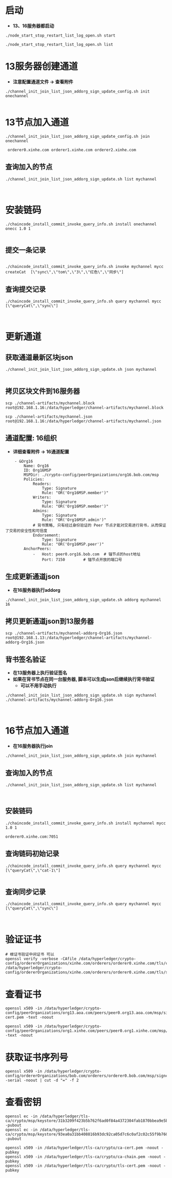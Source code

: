 # 启动

* **13、16服务器都启动**

```
./node_start_stop_restart_list_log_open.sh start

./node_start_stop_restart_list_log_open.sh list
```

# 13服务器创建通道

* **注意配置通道文件 -> 查看附件**

```
./channel_init_join_list_json_addorg_sign_update_config.sh init onechannel


```

# 13节点加入通道

```
./channel_init_join_list_json_addorg_sign_update_config.sh join onechannel

 orderer0.xinhe.com orderer1.xinhe.com orderer2.xinhe.com

```

## 查询加入的节点

```
./channel_init_join_list_json_addorg_sign_update.sh list mychannel



```

# 安装链码

```
./chaincode_install_commit_invoke_query_info.sh install onechannel onecc 1.0 1


```

## 提交一条记录

```

./chaincode_install_commit_invoke_query_info.sh invoke mychannel mycc createCat  [\"sync\",\"tom\",\"3\",\"红色\",\"同步\"]
```

## 查询提交记录

```
./chaincode_install_commit_invoke_query_info.sh query mychannel mycc [\"queryCat\",\"sync\"]



```

# 更新通道

## 获取通道最新区块json

```
./channel_init_join_list_json_addorg_sign_update.sh json mychannel


```

## 拷贝区块文件到16服务器

```
scp ./channel-artifacts/mychannel.block root@192.168.1.16:/data/hyperledger/channel-artifacts/mychannel.block
```

```
scp ./channel-artifacts/mychannel.json root@192.168.1.16:/data/hyperledger/channel-artifacts/mychannel.json
```

## 通道配置: 16组织

* **详细查看附件 -> 16通道配置**

```
    - &Org16
        Name: Org16
        ID: Org16MSP
        MSPDir: ./crypto-config/peerOrganizations/org16.bob.com/msp
        Policies:
            Readers:
                Type: Signature
                Rule: "OR('Org16MSP.member')"
            Writers:
                Type: Signature
                Rule: "OR('Org16MSP.member')"
            Admins:
                Type: Signature
                Rule: "OR('Org16MSP.admin')"
            # 背书策略, 只有经过身份验证的 Peer 节点才能对交易进行背书，从而保证了交易的安全性和可信度
            Endorsement:
                Type: Signature
                Rule: "OR('Org16MSP.peer')"
        AnchorPeers:
            -   Host: peer0.org16.bob.com  # 锚节点的host地址
                Port: 7150        # 锚节点开放的端口号
```

## 生成更新通道json

* **在16服务器执行addorg**

```
./channel_init_join_list_json_addorg_sign_update.sh addorg mychannel
16
```

## 拷贝更新通道json到13服务器

```
scp ./channel-artifacts/mychannel-addorg-Org16.json root@192.168.1.13:/data/hyperledger/channel-artifacts/mychannel-addorg-Org16.json
```

## 背书签名验证

* **在13服务器上执行验证签名**
* **如果在背书节点在同一台服务器, 脚本可以生成json后继续执行背书验证**
    * **可以不用手动执行**

```
./channel_init_join_list_json_addorg_sign_update.sh sign mychannel ./channel-artifacts/mychannel-addorg-Org16.json



```

# 16节点加入通道

* **在16服务器执行join**

```
./channel_init_join_list_json_addorg_sign_update.sh join mychannel
```

## 查询加入的节点

```
./channel_init_join_list_json_addorg_sign_update.sh list mychannel



```

## 安装链码

```
./chaincode_install_commit_invoke_query_info.sh install mychannel mycc 1.0 1

orderer0.xinhe.com:7051
```

## 查询链码初始记录

```
./chaincode_install_commit_invoke_query_info.sh query mychannel mycc [\"queryCat\",\"cat-1\"]


```

## 查询同步记录

```
./chaincode_install_commit_invoke_query_info.sh query mychannel mycc [\"queryCat\",\"sync\"]



```

# 验证证书

```
# 根证书验证中间证书 可以
openssl verify -verbose -CAfile /data/hyperledger/crypto-config/ordererOrganizations/xinhe.com/orderers/orderer0.xinhe.com/tls/ca.crt /data/hyperledger/crypto-config/ordererOrganizations/xinhe.com/orderers/orderer0.xinhe.com/tls/server.crt
```

# 查看证书

```
openssl x509 -in /data/hyperledger/crypto-config/peerOrganizations/org13.aoa.com/peers/peer0.org13.aoa.com/msp/signcerts/peer0.org13.aoa.com-cert.pem -text -noout

openssl x509 -in /data/hyperledger/crypto-config/peerOrganizations/org1.xinhe.com/peers/peer0.org1.xinhe.com/msp/signcerts/cert.pem -text -noout

```

# 获取证书序列号

```
openssl x509 -in /data/hyperledger/crypto-config/ordererOrganizations/bob.com/orderers/orderer0.bob.com/msp/signcerts/cert.pem -serial -noout | cut -d "=" -f 2
```

# 查看密钥

```
openssl ec -in /data/hyperledger/tls-ca/crypto/msp/keystore/31b3209f423b5b762f6ad0f84a4372304fab1870bbea9e5b4b001786573a4fcc_sk -pubout
openssl ec -in /data/hyperledger/tls-ca/crypto/msp/keystore/93ea0a31bb408816b93dc92ca05d7c6c0af2c02c55f9b76028b0bab2ca750332_sk -pubout

openssl x509 -in /data/hyperledger/tls-ca/crypto/ca-cert.pem -noout -pubkey
openssl x509 -in /data/hyperledger/tls-ca/crypto/ca-chain.pem -noout -pubkey
openssl x509 -in /data/hyperledger/tls-ca/crypto/tls-cert.pem -noout -pubkey

```
